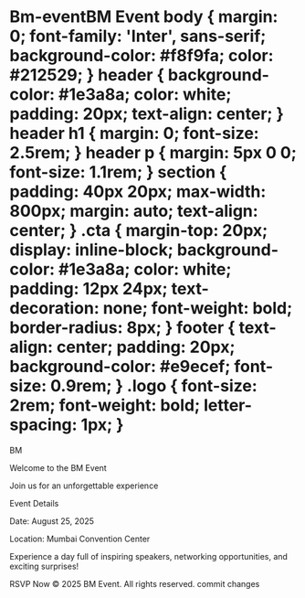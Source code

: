 # Bm-eventBM Event body { margin: 0; font-family: 'Inter', sans-serif; background-color: #f8f9fa; color: #212529; } header { background-color: #1e3a8a; color: white; padding: 20px; text-align: center; } header h1 { margin: 0; font-size: 2.5rem; } header p { margin: 5px 0 0; font-size: 1.1rem; } section { padding: 40px 20px; max-width: 800px; margin: auto; text-align: center; } .cta { margin-top: 20px; display: inline-block; background-color: #1e3a8a; color: white; padding: 12px 24px; text-decoration: none; font-weight: bold; border-radius: 8px; } footer { text-align: center; padding: 20px; background-color: #e9ecef; font-size: 0.9rem; } .logo { font-size: 2rem; font-weight: bold; letter-spacing: 1px; } 

BM

Welcome to the BM Event 

Join us for an unforgettable experience

Event Details 

Date: August 25, 2025

Location: Mumbai Convention Center

Experience a day full of inspiring speakers, networking opportunities, and exciting surprises!

RSVP Now © 2025 BM Event. All rights reserved. commit changes
